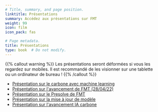 ```yaml
---
# Title, summary, and page position.
linktitle: Présentations
summary: Accédez aux présentations sur FMT
weight: 99
icon: film
icon_pack: fas

# Page metadata.
title: Présentations
type: book  # Do not modify.
---
```


{{% callout warning %}}
Les présentations seront déformées si vous les regardez sur mobiles. Il est recommandé de les visionner sur une tablette ou un ordinateur de bureau !
{{% /callout %}}

- [Présentation sur le carbone avec machine learning](../../slides/fmt_carbone)
- [Présentation sur l'avancement de FMT (28/04/22)](../../slides/fmt_mise_a_jour280422)
- [Présentation sur le Presolve de FMT](../../slides/fmt_presolve)
- [Présentation sur la mise à jour de modèle](../../slides/fmt_modelupdate)
- [Présentation sur l'avancement IA carbone](../../slides/fmt_carbone_2023)
